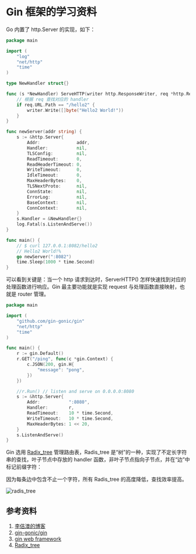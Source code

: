 <!-- toc -->
# Gin 框架的学习资料

Go 内置了 http.Server 的实现，如下：

```go
package main

import (
    "log"
    "net/http"
    "time"
)

type NewHandler struct{}

func (s *NewHandler) ServeHTTP(writer http.ResponseWriter, req *http.Request) {
    // 根据 req 查找对应的 handler
    if req.URL.Path == "/hello2" {
        writer.Write([]byte("Hello2 World!"))
    }
}

func newServer(addr string) {
    s := &http.Server{
        Addr:              addr,
        Handler:           nil,
        TLSConfig:         nil,
        ReadTimeout:       0,
        ReadHeaderTimeout: 0,
        WriteTimeout:      0,
        IdleTimeout:       0,
        MaxHeaderBytes:    0,
        TLSNextProto:      nil,
        ConnState:         nil,
        ErrorLog:          nil,
        BaseContext:       nil,
        ConnContext:       nil,
    }
    s.Handler = &NewHandler{}
    log.Fatal(s.ListenAndServe())
}

func main() {
    // $ curl 127.0.0.1:8082/hello2
    // Hello2 World!%
    go newServer(":8082")
    time.Sleep(1000 * time.Second)
}
```

可以看到关键是：当一个 http 请求到达时，ServerHTTP() 怎样快速找到对应的处理函数进行响应。Gin 最主要功能就是实现 request 与处理函数直接映射，也就是 router 管理。

```go
package main

import (
    "github.com/gin-gonic/gin"
    "net/http"
    "time"
)

func main() {
    r := gin.Default()
    r.GET("/ping", func(c *gin.Context) {
        c.JSON(200, gin.H{
            "message": "pong",
        })
    })

    //r.Run() // listen and serve on 0.0.0.0:8080
    s := &http.Server{
        Addr:           ":8080",
        Handler:        r,
        ReadTimeout:    10 * time.Second,
        WriteTimeout:   10 * time.Second,
        MaxHeaderBytes: 1 << 20,
    }
    s.ListenAndServe()
}
```

Gin 选用 [Radix_tree][4] 管理路由表，Radis_tree 是“树”的一种，实现了不定长字符串的查找，叶子节点中存放的 handler 函数，非叶子节点指向子节点，并在“边”中标记前缀字符：

因为每条边中包含不止一个字符，所有 Radis_tree 的高度降低，查找效率提高。

![radis_tree](../img/radis_tree.png)

## 参考资料

1. [李佶澳的博客][1]
2. [gin-gonic/gin][2]
3. [gin web framework][3]
4. [Radix_tree][4]

[1]: https://www.lijiaocn.com "李佶澳的博客"
[2]: https://github.com/gin-gonic/gin "gin-gonic/gin"
[3]: https://gin-gonic.com/zh-cn/docs/ "gin web framework"
[4]: https://en.wikipedia.org/wiki/Radix_tree "Radix_tree"
